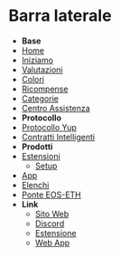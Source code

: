 # Barra laterale

* **Base**
* [Home](../)
* [Iniziamo](https://github.com/Yup-io/yup_docs/tree/24938ac610bbd465109806ec69fb9e97054f2399/getstarted.md)
* [Valutazioni](https://github.com/Yup-io/yup_docs/tree/24938ac610bbd465109806ec69fb9e97054f2399/rating.md)
* [Colori](https://github.com/Yup-io/yup_docs/tree/24938ac610bbd465109806ec69fb9e97054f2399/colors.md)
* [Ricompense](https://github.com/Yup-io/yup_docs/tree/24938ac610bbd465109806ec69fb9e97054f2399/rewards.md)
* [Categorie](https://github.com/Yup-io/yup_docs/tree/24938ac610bbd465109806ec69fb9e97054f2399/categories.md)
* [Centro Assistenza](https://help.yup.io/)
* **Protocollo**
* [Protocollo Yup](https://github.com/Yup-io/yup_docs/tree/24938ac610bbd465109806ec69fb9e97054f2399/protocol.md)
* [Contratti Intelligenti](https://github.com/Yup-io/yup_docs/tree/24938ac610bbd465109806ec69fb9e97054f2399/smartcontracts.md)
* **Prodotti**
* [Estensioni](https://github.com/Yup-io/yup_docs/tree/24938ac610bbd465109806ec69fb9e97054f2399/ext.md)
  * [Setup](https://github.com/Yup-io/yup_docs/tree/24938ac610bbd465109806ec69fb9e97054f2399/ext_setup.md)
* [App](https://github.com/Yup-io/yup_docs/tree/24938ac610bbd465109806ec69fb9e97054f2399/app.md)
* [Elenchi](https://github.com/Yup-io/yup_docs/tree/24938ac610bbd465109806ec69fb9e97054f2399/lists.md)
* [Ponte EOS-ETH](https://github.com/Yup-io/yup_docs/tree/24938ac610bbd465109806ec69fb9e97054f2399/bridge.md)
* **Link**
  * [Sito Web](https://yup.io/)
  * [Discord](https://discord.gg/uFAm9s)
  * [Estensione](https://chrome.google.com/webstore/detail/yup-the-opinion-layer-of/nhmeoaahigiljjdkoagafdccikgojjoi)
  * [Web App](https://app.yup.io/)

